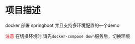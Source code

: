 # 项目描述
docker 部署 springboot 并且支持多环境配置的一个demo

<font color=#FF0000 >注意</font>  在切换环境时 请先`docker-compose down`服务后，切换环境
